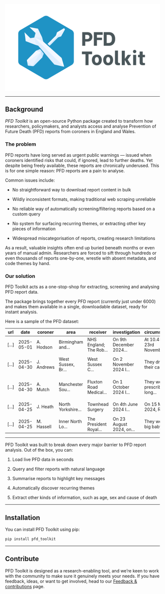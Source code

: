 ![PFD Toolkit](assets/header.png)

---

## Background

*PFD Toolkit* is an open-source Python package created to transform how researchers, policymakers, and analysts access and analyse Prevention of Future Death (PFD) reports from coroners in England and Wales.

### The problem

PFD reports have long served as urgent public warnings — issued when coroners identified risks that could, if ignored, lead to further deaths. Yet despite being freely available, these reports are chronically underused. This is for one simple reason: PFD reports are a pain to analyse. 

Common issues include:

 * No straightforward way to download report content in bulk

 * Wildly inconsistent formats, making traditional web scraping unreliable

 * No reliable way of automatically screening/filtering reports based on a custom query

 * No system for surfacing recurring themes, or extracting other key pieces of information

 * Widespread miscategorisation of reports, creating research limitations


As a result, valuable insights often end up buried beneath months or even years of manual admin. Researchers are forced to sift through hundreds or even thousands of reports one-by-one, wrestle with absent metadata, and code themes by hand. 


### Our solution

PFD Toolkit acts as a one-stop-shop for extracting, screening and analysing PFD report data.

The package brings together every PFD report (currently just under 6000) and makes them available in a single, downloadable dataset, ready for instant analysis. 

Here is a sample of the PFD dataset:

| url                        | date       | coroner    | area                        | receiver                | investigation           | circumstances                 | concerns                   |
|----------------------------|------------|------------|-----------------------------|-------------------------|-------------------------|-------------------------------|----------------------------|
| [...]            | 2025-05-01 | A. Hodson  | Birmingham and...    | NHS England; The Rob... | On 9th December 2024... | At 10.45am on 23rd November...| To The Robert Jones... |
| [...]           | 2025-04-30 | J. Andrews | West Sussex, Br...| West Sussex C... | On 2 November 2024 I... | They drove their car into...   | The inquest was told t...  |
| [...]            | 2025-04-30 | A. Mutch   | Manchester Sou...            | Fluxton Road Medical... | On 1 October 2024 I...  | They were prescribed long...   | The inquest heard evide... |
| [...]            | 2025-04-25 | J. Heath   | North Yorkshire...   | Townhead Surgery        | On 4th June 2024 I...   | On 15 March 2024, Richar...    | When a referral docume...  |
| [...]            | 2025-04-25 | M. Hassell | Inner North Lo...          | The President Royal...  | On 23 August 2024, on...| They were a big baby and...    | With the benefit of a m... |



---
PFD Toolkit was built to break down every major barrier to PFD report analysis. Out of the box, you can:

1. Load live PFD data in seconds

2. Query and filter reports with natural language

3. Summarise reports to highlight key messages

4. Automatically discover recurring themes

5. Extract other kinds of information, such as age, sex and cause of death


---

## Installation

You can install PFD Toolkit using pip:

```bash
pip install pfd_toolkit
```

---

## Contribute

PFD Toolkit is designed as a research-enabling tool, and we’re keen to work with the community to make sure it genuinely meets your needs. If you have feedback, ideas, or want to get involved, head to our [Feedback & contributions](contribute.md) page.